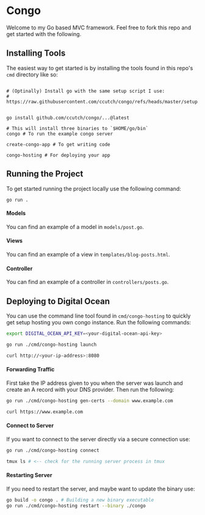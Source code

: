 # Congo
Welcome to my Go based MVC framework. Feel free to fork this repo and get started with the following.


## Installing Tools
The easiest way to get started is by installing the tools found in this repo's `cmd` directory like so:
```

# (Optinally) Install go with the same setup script I use:
# https://raw.githubusercontent.com/ccutch/congo/refs/heads/master/setup.sh 


go install github.com/ccutch/congo/...@latest

# This will install three binaries to `$HOME/go/bin`
congo # To run the example congo server

create-congo-app # To get writing code

congo-hosting # For deploying your app
```


## Running the Project
To get started running the project locally use the following command:
```
go run .
```

#### Models
You can find an example of a model in `models/post.go`.

#### Views
You can find an example of a view in `templates/blog-posts.html`.

#### Controller
You can find an example of a controller in `controllers/posts.go`.


## Deploying to Digital Ocean
You can use the command line tool found in `cmd/congo-hosting` to quickly get setup hosting you own congo instance. Run the following commands:

```bash
export DIGITAL_OCEAN_API_KEY=<your-digital-ocean-api-key>

go run ./cmd/congo-hosting launch

curl http://<your-ip-address>:8080
```



#### Forwarding Traffic
First take the IP address given to you when the server was launch and create an A record with your DNS provider. Then run the following:
```bash
go run ./cmd/congo-hosting gen-certs --domain www.example.com

curl https://www.example.com
```


#### Connect to Server
If you want to connect to the server directly via a secure connection use:
```bash
go run ./cmd/congo-hosting connect

tmux ls # <-- check for the running server process in tmux
```


#### Restarting Server
If you need to restart the server, and maybe want to update the binary use:
```bash
go build -o congo . # Building a new binary executable
go run ./cmd/congo-hosting restart --binary ./congo
```